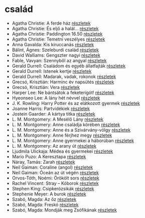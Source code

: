 # család

- Agatha Christie: A ferde ház [részletek](_details/Agatha%20Christie.md#id_64)
- Agatha Christie: És eljő a halál… [részletek](_details/Agatha%20Christie.md#id_312)
- Agatha Christie: Paddington 16.50 [részletek](_details/Agatha%20Christie.md#id_74)
- Agatha Christie: Temetni veszélyes [részletek](_details/Agatha%20Christie.md#id_78)
- Anna Gavalda: Kis kiruccanás [részletek](_details/Anna%20Gavalda.md#id_1427)
- Bálint, Ágnes: Szeleburdi család [részletek](_details/B%C3%A1lint%2C%20%C3%81gnes.md#id_161)
- David Walliams: Gengszter nagyi [részletek](_details/David%20Walliams.md#id_1218)
- Fable, Vavyan: Szennyből az angyal [részletek](_details/Fable%2C%20Vavyan.md#id_1159)
- Gerald Durrell: Családom és egyéb állatfajták [részletek](_details/Gerald%20Durrell.md#id_50)
- Gerald Durrell: Istenek kertje [részletek](_details/Gerald%20Durrell.md#id_868)
- Gerald Durrell: Madarak, vadak, rokonok [részletek](_details/Gerald%20Durrell.md#id_867)
- Grecsó, Krisztián: Harminc év napsütés [részletek](_details/Grecs%C3%B3%2C%20Kriszti%C3%A1n.md#id_1227)
- Grecsó, Krisztián: Vera [részletek](_details/Grecs%C3%B3%2C%20Kriszti%C3%A1n.md#id_1224)
- Harper Lee: Ne bántsátok a feketerigót! [részletek](_details/Harper%20Lee.md#id_987)
- Hyeonseo Lee: A lány hét névvel [részletek](_details/Hyeonseo%20Lee.md#id_988)
- J. K. Rowling: Harry Potter és az elátkozott gyermek [részletek](_details/J.%20K.%20Rowling.md#id_1459)
- Joanne Harris: Partvidékiek [részletek](_details/Joanne%20Harris.md#id_1128)
- Jostein Gaarder: A kártya titka [részletek](_details/Jostein%20Gaarder.md#id_1410)
- L. M. Montgomery: A Mesélő Lány [részletek](_details/L.%20M.%20Montgomery.md#id_492)
- L. M. Montgomery: Anne családja körében [részletek](_details/L.%20M.%20Montgomery.md#id_484)
- L. M. Montgomery: Anne és a Szivárvány-völgy [részletek](_details/L.%20M.%20Montgomery.md#id_485)
- L. M. Montgomery: Anne férjhez megy [részletek](_details/L.%20M.%20Montgomery.md#id_486)
- L. M. Montgomery: Anne gyermekei a háborúban [részletek](_details/L.%20M.%20Montgomery.md#id_487)
- L. M. Montgomery: Az arany út [részletek](_details/L.%20M.%20Montgomery.md#id_491)
- Ljudmila Ulickaja: Médea és gyermekei [részletek](_details/Ljudmila%20Ulickaja.md#id_1293)
- Mario Puzo: A Keresztapa [részletek](_details/Mario%20Puzo.md#id_283)
- Náray, Tamás: Zarah [részletek](_details/N%C3%A1ray%2C%20Tam%C3%A1s.md#id_1234)
- Neil Gaiman: Coraline (angol) [részletek](_details/Neil%20Gaiman.md#id_1431)
- Neil Gaiman: Óceán az út végén [részletek](_details/Neil%20Gaiman.md#id_1433)
- Orvos-Tóth, Noémi: Örökölt sors [részletek](_details/Orvos-T%C3%B3th%2C%20No%C3%A9mi.md#id_1290)
- Rachel Vincent: Stray – Kóborok [részletek](_details/Rachel%20Vincent.md#id_428)
- Stephen King: Csipkerózsikák [részletek](_details/Stephen%20King.md#id_1204)
- Stephenie Meyer: A burok [részletek](_details/Stephenie%20Meyer.md#id_163)
- Szabó, Magda: Az őz [részletek](_details/Szab%C3%B3%2C%20Magda.md#id_1348)
- Szabó, Magda: Freskó [részletek](_details/Szab%C3%B3%2C%20Magda.md#id_1347)
- Szabó, Magda: Mondják meg Zsófikának [részletek](_details/Szab%C3%B3%2C%20Magda.md#id_1346)